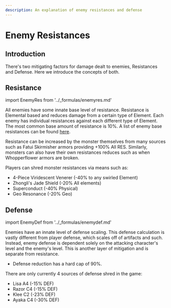 ```yaml
---
description: An explanation of enemy resistances and defense
---
```


# Enemy Resistances

## Introduction

There's two mitigating factors for damage dealt to enemies, Resistances and Defense. Here we introduce the concepts of both.

## Resistance

import EnemyRes from '../\_formulas/enemyres.md'

<EnemyRes />

All enemies have some innate base level of resistance. Resistance is Elemental based and reduces damage from a certain type of Element. Each enemy has individual resistances against each different type of Element. The most common base amount of resistance is 10%. A list of enemy base resistances can be found [here](https://genshin-impact.fandom.com/wiki/Damage#Base_Enemy_Resistances).

Resistance can be increased by the monster themselves from many sources such as Fatui Skirmisher armors providing +100% All RES. Similarly, monsters can also have their own resistances reduces such as when Whopperflower armors are broken.

Players can shred monster resistances via means such as:

* 4-Piece Viridescent Venerer \(-40% to any swirled Element\)
* Zhongli's Jade Shield \(-20% All elements\)
* Superconduct \(-40% Physical\)
* Geo Resonance \(-20% Geo\)

## Defense

import EnemyDef from '../\_formulas/enemydef.md'

<EnemyDef />

Enemies have an innate level of defense scaling. This defense calculation is vastly different from player defense, which scales off of artifacts and such. Instead, enemy defense is dependent solely on the attacking character's level and the enemy's level. This is another layer of mitigation and is separate from resistance.

* Defense reduction has a hard cap of 90%.

There are only currently 4 sources of defense shred in the game:

* Lisa A4 \(-15% DEF\)
* Razor C4 \(-15% DEF\)
* Klee C2 \(-23% DEF\)
* Ayaka C4 \(-30% DEF\)
